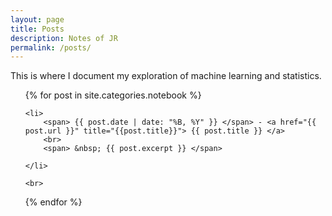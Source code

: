```yaml
---
layout: page
title: Posts
description: Notes of JR
permalink: /posts/
---
```


This is where I document my exploration of machine learning and statistics.

<ul>
  {% for post in site.categories.notebook %}

    <li>
        <span> {{ post.date | date: "%B, %Y" }} </span> - <a href="{{ post.url }}" title="{{post.title}}"> {{ post.title }} </a>
        <br>
        <span> &nbsp; {{ post.excerpt }} </span>

    </li>

    <br>

  {% endfor %}
</ul>
